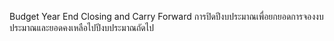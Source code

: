 Budget Year End Closing and Carry Forward การปิดปีงบประมาณเพื่อยกยอดการจองงบประมาณและยอดคงเหลือไปปีงบประมาณถัดไป
